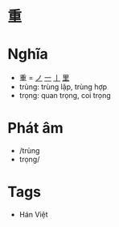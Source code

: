 # 重

# Nghĩa
* 重 = [ノ](ノ.md) [一](一.md) [丨](丨.md) [里](里.md)
* trùng: trùng lặp, trùng hợp
* trọng: quan trọng, coi trọng

# Phát âm
* /trùng
*  trọng/

# Tags
* Hán Việt

<script>window.HANZI_FIELD='重';</script>
